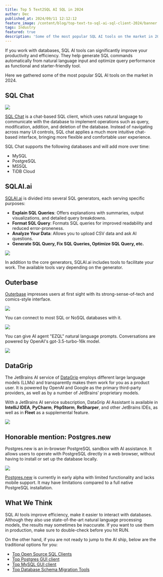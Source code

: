 ```yaml
---
title: Top 5 Text2SQL AI SQL in 2024
author: Dec
published_at: 2024/09/11 12:12:12
feature_image: /content/blog/top-text-to-sql-ai-sql-client-2024/banner.webp
tags: Industry
featured: true
description: 'Some of the most popular SQL AI tools on the market in 2024.'
---
```


If you work with databases, SQL AI tools can significantly improve your productivity and efficiency. They help generate SQL commands automatically from natural language input and optimize query performance as functional and starter-friendly tool.

Here we gathered some of the most popular SQL AI tools on the market in 2024.

## SQL Chat

![](/content/blog/top-text-to-sql-ai-sql-client-2024/sqlchat.webp)

[SQL Chat](https://www.sqlchat.ai/) is a chat-based SQL client, which uses natural language to communicate with the database to implement operations such as query, modification, addition, and deletion of the database. Instead of navigating across many UI controls, SQL chat applies a much more intuitive chat-based interface, bringing more flexible and comfortable user experience.

SQL Chat supports the following databases and will add more over time:

- MySQL
- PostgreSQL
- MSSQL
- TiDB Cloud

## SQLAI.ai

[SQLAI.ai](https://www.sqlai.ai/) is divided into several SQL generators, each serving specific purposes:
 
- **Explain SQL Queries**: Offers explanations with summaries, output visualizations, and detailed query breakdowns.
- **Format SQL Query**: Formats SQL queries for improved readability and reduced error-proneness.
- **Analyze Your Data**: Allows you to upload CSV data and ask AI questions.
- **Generate SQL Query, Fix SQL Queries, Optimize SQL Query, etc.**

![](/content/blog/top-text-to-sql-ai-sql-client-2024/sqlai.webp)

In addition to the core generators, SQLAI.ai includes tools to facilitate your work. The available tools vary depending on the generator.

## Outerbase

[Outerbase](https://www.outerbase.com/) impresses users at first sight with its strong-sense-of-tech and comics-style interface. 

![](/content/blog/top-text-to-sql-ai-sql-client-2024/outerbase.webp)

You can connect to most SQL or NoSQL databases with it.

![](/content/blog/top-text-to-sql-ai-sql-client-2024/outerbase-database.webp)

You can give AI agent "EZQL" natural language prompts. Conversations are powered by OpenAI's gpt-3.5-turbo-16k model.

![](/content/blog/top-text-to-sql-ai-sql-client-2024/outerbaseai.webp)

## DataGrip

The JetBrains AI service of [DataGrip](https://www.jetbrains.com/datagrip/) employs different large language models (LLMs) and transparently makes them work for you as a product user. It is powered by OpenAI and Google as the primary third-party providers, as well as by a number of JetBrains’ proprietary models.

With a JetBrains AI service subscription, DataGrip AI Assistant is available in **IntelliJ IDEA**, **PyCharm**, **PhpStorm**, **ReSharper**, and other JetBrains IDEs, as well as in **Fleet** as a supplemental feature.

![](/content/blog/top-text-to-sql-ai-sql-client-2024/datagrip.webp)

## Honorable mention: Postgres.new

Postgres.new is an in-browser PostgreSQL sandbox with AI assistance. It allows users to operate with PostgreSQL directly in a web browser, without having to install or set up the database locally.

![](/content/blog/top-text-to-sql-ai-sql-client-2024/postgresnew.webp)


[Postgres.new](https://postgres.new/) is currently in early alpha with limited functionality and lacks mobile support. It may have limitations compared to a full native PostgreSQL installation.

## What We Think

SQL AI tools improve efficiency, make it easier to interact with databases. Although they also use state-of-the-art natural language processing models, the results may sometimes be inaccurate. If you want to use them in production, make sure to double-check before you hit RUN.

On the other hand, if you are not ready to jump to the AI ship, below are the traditional options for you:

- [Top Open Source SQL Clients](/blog/top-open-source-sql-clients)
- [Top Postgres GUI client](/blog/top-postgres-gui-client)
- [Top MySQL GUI client](/blog/top-mysql-gui-client)
- [Top Database Schema Migration Tools](/blog/top-database-schema-change-tool-evolution)